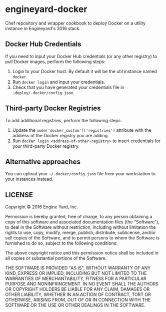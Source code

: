 # engineyard-docker

Chef repository and  wrapper cookbook to deploy Docker on a utility instance in
Engineyard's 2016 stack.

## Docker Hub Credentials

If you need to input your Docker Hub credentials (or any other registry) to pull 
Docker images, perform the following steps:


1.  Login to your Docker host. By default it will be the util instance named
    `docker`.
2.  Run `docker login` and input your credentials.
3.  Check that you have generated your credentials file in
    `~deploy/.docker/config.json`.

## Third-party Docker Registries

To add additional registries, perform the following steps:

1. Update the `node['docker_custom']['registries']` attribute with the address
   of the Docker registry you are adding.
2. Run `docker login <address-of-other-registry>` to insert credentials for your
   third-party Docker registry.

## Alternative approaches

You can upload your `~/.docker/config.json` file from your workstation to your
instances instead.

## LICENSE

Copyright © 2016 Engine Yard, Inc.

Permission is hereby granted, free of charge, to any person obtaining
a copy of this software and associated documentation files (the "Software"),
to deal in the Software without restriction, including without limitation
the rights to use, copy, modify, merge, publish, distribute, sublicense,
and/or sell copies of the Software, and to permit persons to whom the
Software is furnished to do so, subject to the following conditions:

The above copyright notice and this permission notice shall be included
in all copies or substantial portions of the Software.

THE SOFTWARE IS PROVIDED "AS IS", WITHOUT WARRANTY OF ANY KIND,
EXPRESS OR IMPLIED, INCLUDING BUT NOT LIMITED TO THE WARRANTIES
OF MERCHANTABILITY, FITNESS FOR A PARTICULAR PURPOSE AND NONINFRINGEMENT.
IN NO EVENT SHALL THE AUTHORS OR COPYRIGHT HOLDERS BE LIABLE FOR ANY CLAIM,
DAMAGES OR OTHER LIABILITY, WHETHER IN AN ACTION OF CONTRACT,
TORT OR OTHERWISE, ARISING FROM, OUT OF OR IN CONNECTION WITH THE SOFTWARE
OR THE USE OR OTHER DEALINGS IN THE SOFTWARE.

